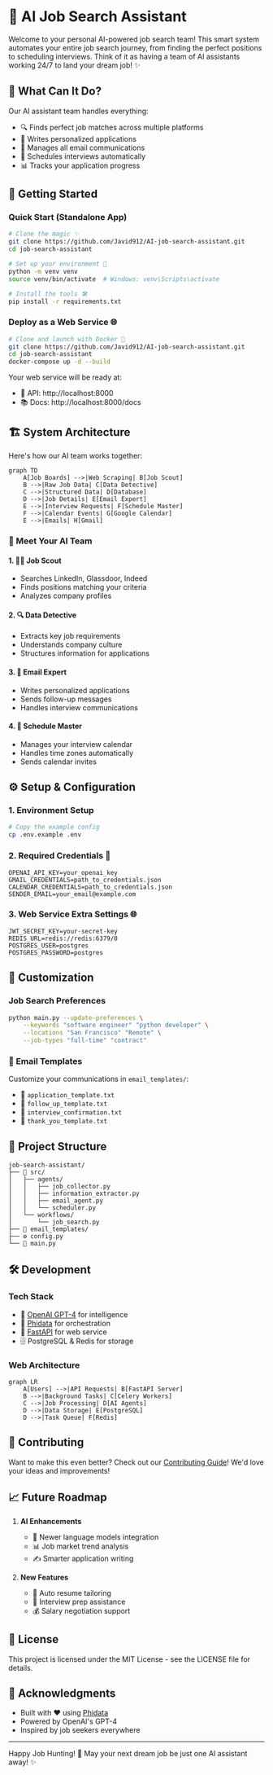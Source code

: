 # 🤖 AI Job Search Assistant

Welcome to your personal AI-powered job search team! This smart system automates your entire job search journey, from finding the perfect positions to scheduling interviews. Think of it as having a team of AI assistants working 24/7 to land your dream job! ✨

## 🎯 What Can It Do?

Our AI assistant team handles everything:
- 🔍 Finds perfect job matches across multiple platforms
- 📝 Writes personalized applications
- 📧 Manages all email communications
- 📅 Schedules interviews automatically
- 📊 Tracks your application progress

## 🚀 Getting Started

### Quick Start (Standalone App)
```bash
# Clone the magic ✨
git clone https://github.com/Javid912/AI-job-search-assistant.git
cd job-search-assistant

# Set up your environment 🌱
python -m venv venv
source venv/bin/activate  # Windows: venv\Scripts\activate

# Install the tools 🛠️
pip install -r requirements.txt
```

### Deploy as a Web Service 🌐
```bash
# Clone and launch with Docker 🐳
git clone https://github.com/Javid912/AI-job-search-assistant.git
cd job-search-assistant
docker-compose up -d --build
```

Your web service will be ready at:
- 🔗 API: http://localhost:8000
- 📚 Docs: http://localhost:8000/docs

## 🏗️ System Architecture

Here's how our AI team works together:

```mermaid
graph TD
    A[Job Boards] -->|Web Scraping| B[Job Scout]
    B -->|Raw Job Data| C[Data Detective]
    C -->|Structured Data| D[Database]
    D -->|Job Details| E[Email Expert]
    E -->|Interview Requests| F[Schedule Master]
    F -->|Calendar Events| G[Google Calendar]
    E -->|Emails| H[Gmail]
```

### 🧠 Meet Your AI Team

#### 1. 🕵️‍♂️ Job Scout
- Searches LinkedIn, Glassdoor, Indeed
- Finds positions matching your criteria
- Analyzes company profiles

#### 2. 🔍 Data Detective
- Extracts key job requirements
- Understands company culture
- Structures information for applications

#### 3. 📧 Email Expert
- Writes personalized applications
- Sends follow-up messages
- Handles interview communications

#### 4. 📅 Schedule Master
- Manages your interview calendar
- Handles time zones automatically
- Sends calendar invites

## ⚙️ Setup & Configuration

### 1. Environment Setup
```bash
# Copy the example config
cp .env.example .env
```

### 2. Required Credentials 🔑
```env
OPENAI_API_KEY=your_openai_key
GMAIL_CREDENTIALS=path_to_credentials.json
CALENDAR_CREDENTIALS=path_to_credentials.json
SENDER_EMAIL=your_email@example.com
```

### 3. Web Service Extra Settings 🌐
```env
JWT_SECRET_KEY=your-secret-key
REDIS_URL=redis://redis:6379/0
POSTGRES_USER=postgres
POSTGRES_PASSWORD=postgres
```

## 🎨 Customization

### Job Search Preferences
```bash
python main.py --update-preferences \
    --keywords "software engineer" "python developer" \
    --locations "San Francisco" "Remote" \
    --job-types "full-time" "contract"
```

### 📧 Email Templates
Customize your communications in `email_templates/`:
- 📝 `application_template.txt`
- 🔄 `follow_up_template.txt`
- 📅 `interview_confirmation.txt`
- 🙏 `thank_you_template.txt`

## 📁 Project Structure

```
job-search-assistant/
├── 🤖 src/
│   ├── agents/
│   │   ├── job_collector.py
│   │   ├── information_extractor.py
│   │   ├── email_agent.py
│   │   └── scheduler.py
│   └── workflows/
│       └── job_search.py
├── 📧 email_templates/
├── ⚙️ config.py
└── 🚀 main.py
```

## 🛠️ Development

### Tech Stack
- 🧠 [OpenAI GPT-4](https://openai.com/gpt-4) for intelligence
- 🔄 [Phidata](https://docs.phidata.com/) for orchestration
- 🎯 [FastAPI](https://fastapi.tiangolo.com/) for web service
- 🗄️ PostgreSQL & Redis for storage

### Web Architecture
```mermaid
graph LR
    A[Users] -->|API Requests| B[FastAPI Server]
    B -->|Background Tasks| C[Celery Workers]
    C -->|Job Processing| D[AI Agents]
    D -->|Data Storage| E[PostgreSQL]
    D -->|Task Queue| F[Redis]
```

## 🤝 Contributing

Want to make this even better? Check out our [Contributing Guide](CONTRIBUTING.md)! We'd love your ideas and improvements! 

## 📈 Future Roadmap

1. **AI Enhancements**
   - 🧠 Newer language models integration
   - 📊 Job market trend analysis
   - ✍️ Smarter application writing

2. **New Features**
   - 📝 Auto resume tailoring
   - 🎯 Interview prep assistance
   - 💰 Salary negotiation support

## 📜 License

This project is licensed under the MIT License - see the LICENSE file for details.

## 🙏 Acknowledgments

- Built with ❤️ using [Phidata](https://docs.phidata.com/)
- Powered by OpenAI's GPT-4
- Inspired by job seekers everywhere

---

Happy Job Hunting! 🎉 May your next dream job be just one AI assistant away! ✨
